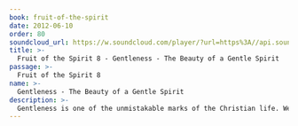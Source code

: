 ```yaml
---
book: fruit-of-the-spirit
date: 2012-06-10
order: 80
soundcloud_url: https://w.soundcloud.com/player/?url=https%3A//api.soundcloud.com/tracks/
title: >-
  Fruit of the Spirit 8 - Gentleness - The Beauty of a Gentle Spirit
passage: >-
  Fruit of the Spirit 8
name: >-
  Gentleness - The Beauty of a Gentle Spirit
description: >-
  Gentleness is one of the unmistakable marks of the Christian life. We'll look at the gentleness of God, the gentleness of man, and the gentleness of the God-Man, Jesus. Finally, we'll examine gentleness in practice.
---
```


